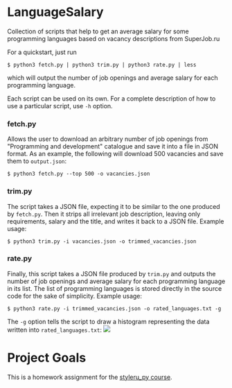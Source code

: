 # LanguageSalary
Collection of scripts that help to get an average salary for some programming languages based on vacancy descriptions from SuperJob.ru

For a quickstart, just run
```#!bash
$ python3 fetch.py | python3 trim.py | python3 rate.py | less
```
which will output the number of job openings and average salary for each programming language.

Each script can be used on its own. For a complete description of how to use a particular script, use ```-h``` option.
### fetch.py
Allows the user to download an arbitrary number of job openings from "Programming and development" catalogue and save it into a file in JSON format. As an example, the following will download 500 vacancies and save them to ```output.json```:
```#!bash
$ python3 fetch.py --top 500 -o vacancies.json
```
### trim.py
The script takes a JSON file, expecting it to be similar to the one produced by ```fetch.py```. Then it strips all irrelevant job description, leaving only requirements, salary and the title, and writes it back to a JSON file. Example usage:
```#!bash
$ python3 trim.py -i vacancies.json -o trimmed_vacancies.json
```
### rate.py
Finally, this script takes a JSON file produced by ```trim.py``` and outputs the number of job openings and average salary for each programming language in its list. The list of programming languages is stored directly in the source code for the sake of simplicity. Example usage:
```#!bash
$ python3 rate.py -i trimmed_vacancies.json -o rated_languages.txt -g
```
The ```-g``` option tells the script to draw a histogram representing the data written into ```rated_languages.txt```:
![](https://i.imgur.com/wKUUlfB.png "")
# Project Goals
This is a homework assignment for the [styleru_py course](https://github.com/patrnk/styleru_py-notes).

